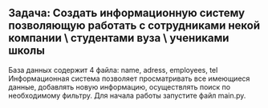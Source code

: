 ## Задача: Создать информационную систему позволяющую работать с сотрудниками некой компании \ студентами вуза \ учениками школы
База данных содержит 4 файла: name, adress, employees, tel
Информационная система позволяет просматривать все имеющиеся данные,
добавлять новую информацию, осуществлять поиск по необходимому фильтру.
Для начала работы запустите файл main.py.
